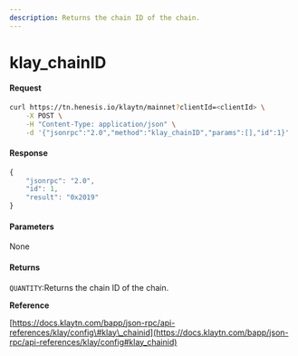 ```yaml
---
description: Returns the chain ID of the chain.
---
```


# klay\_chainID

#### Request

```bash
curl https://tn.henesis.io/klaytn/mainnet?clientId=<clientId> \
    -X POST \
    -H "Content-Type: application/json" \
    -d '{"jsonrpc":"2.0","method":"klay_chainID","params":[],"id":1}'
```

#### Response

```javascript
{
    "jsonrpc": "2.0",
    "id": 1,
    "result": "0x2019"
}
```

#### Parameters

None

#### Returns

`QUANTITY`:Returns the chain ID of the chain.

**Reference**

[https://docs.klaytn.com/bapp/json-rpc/api-references/klay/config\#klay\_chainid](https://docs.klaytn.com/bapp/json-rpc/api-references/klay/config#klay_chainid)

